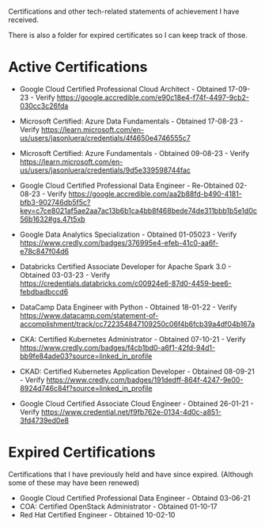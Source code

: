 Certifications and other tech-related statements of achievement I have received.

There is also a folder for expired certificates so I can keep track of those.

# Active Certifications
* Google Cloud Certified Professional Cloud Architect - Obtained 17-09-23 -  Verify https://google.accredible.com/e90c18e4-f74f-4497-9cb2-030cc3c26fda
  
* Microsoft Certified: Azure Data Fundamentals - Obtained 17-08-23 - Verify https://learn.microsoft.com/en-us/users/jasonluera/credentials/4f4650e4746555c7

* Microsoft Certified: Azure Fundamentals - Obtained 09-08-23 - Verify https://learn.microsoft.com/en-us/users/jasonluera/credentials/9d5e339598744fac

* Google Cloud Certified Professional Data Engineer - Re-Obtained 02-08-23 - Verify https://google.accredible.com/aa2b88fd-b490-4181-bfb3-902746db5f5c?key=c7ce8021af5ae2aa7ac13b6b1ca4bb8f468bede74de311bbb1b5e1d0c56b1632#gs.47t5xb

* Google Data Analytics Specialization - Obtained 01-05023 - Verify https://www.credly.com/badges/376995e4-efeb-41c0-aa6f-e78c847f04d6

* Databricks Certified Associate Developer for Apache Spark 3.0 - Obtained 03-03-23 - Verify https://credentials.databricks.com/c00924e6-87d0-4459-bee6-febdbadbccd6

* DataCamp Data Engineer with Python - Obtained 18-01-22 - Verify https://www.datacamp.com/statement-of-accomplishment/track/cc722354847109250c06f4b6fcb39a4df04b167a

* CKA: Certified Kubernetes Administrator - Obtained 07-10-21 - Verify https://www.credly.com/badges/f4cb1bd0-a6f1-42fd-94d1-bb9fe84ade03?source=linked_in_profile

* CKAD: Certified Kubernetes Application Developer - Obtained 08-09-21 - Verify https://www.credly.com/badges/191dedff-864f-4247-9e00-8924d746c84f?source=linked_in_profile

* Google Cloud Certified Associate Cloud Engineer - Obtained 26-01-21 - Verify https://www.credential.net/f9fb762e-0134-4d0c-a851-3fd4739ed0e8



# Expired Certifications
Certifications that I have previously held and have since expired. 
(Although some of these may have been renewed)

* Google Cloud Certified Professional Data Engineer - Obtaind 03-06-21
* COA: Certified OpenStack Administrator - Obtained 01-10-17
* Red Hat Certified Engineer - Obtained 10-02-10
